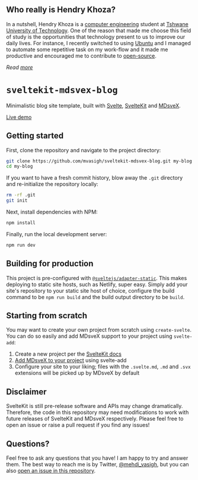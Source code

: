 
## Who really is Hendry Khoza?

In a nutshell, Hendry Khoza is a [computer engineering](https://en.wikipedia.org/wiki/Computer_engineering) student at
[Tshwane University of Technology](https://www.tut.ac.za/). One of the reason that made me choose
this field of study is the opportunities that technology present to us to
improve our daily lives. For instance, I recently switched to using [Ubuntu](https://ubuntu.com/)
and I managed to automate some repetitive task on my work-flow and it made me
productive and encouraged me to contribute to [open-source](https://en.wikipedia.org/wiki/Open_source).

*Read [more](h-khoza@github.io)*
# `sveltekit-mdsvex-blog`

Minimalistic blog site template, built with [Svelte](https://svelte.dev), [SvelteKit](https://kit.svelte.dev) and [MDsveX](https://mdsvex.com).

[Live demo](https://sveltekit-mdsvex-blog.netlify.app)

## Getting started

First, clone the repository and navigate to the project directory:

```bash
git clone https://github.com/mvasigh/sveltekit-mdsvex-blog.git my-blog
cd my-blog
```

If you want to have a fresh commit history, blow away the `.git` directory and re-initialize the repository locally:

```bash
rm -rf .git
git init
```

Next, install dependencies with NPM:

```bash
npm install
```

Finally, run the local development server:

```bash
npm run dev
```

## Building for production

This project is pre-configured with [`@sveltejs/adapter-static`](https://github.com/sveltejs/kit/tree/master/packages/adapter-static). This makes deploying to static site hosts, such as Netlify, super easy. Simply add your site's repository to your static site host of choice, configure the build command to be `npm run build` and the build output directory to be `build`.

## Starting from scratch

You may want to create your own project from scratch using `create-svelte`. You can do so easily and add MDsveX support to your project using `svelte-add`:

1. Create a new project per the [SvelteKit docs](https://kit.svelte.dev/docs#introduction-getting-started)
2. [Add MDsveX to your project](https://github.com/svelte-add/mdsvex#-adding-to-sveltekit) using svelte-add
3. Configure your site to your liking; files with the `.svelte.md`, `.md` and `.svx` extensions will be picked up by MDsveX by default

## Disclaimer

SvelteKit is still pre-release software and APIs may change dramatically. Therefore, the code in this repository may need modifications to work with future releases of SvelteKit and MDsveX respectively. Please feel free to open an issue or raise a pull request if you find any issues!

## Questions?

Feel free to ask any questions that you have! I am happy to try and answer them. The best way to reach me is by Twitter, [@mehdi_vasigh](https://twitter.com/mehdi_vasigh), but you can also [open an issue in this repository](https://github.com/mvasigh/sveltekit-mdsvex-blog/issues/new).
